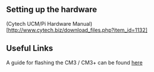 
## Setting up the hardware

(Cytech UCM/Pi Hardware Manual)[http://www.cytech.biz/download_files.php?item_id=1132]

## Useful Links

A guide for flashing the CM3 / CM3+ can be found [here](https://www.raspberrypi.org/documentation/hardware/computemodule/cm-emmc-flashing.md)
